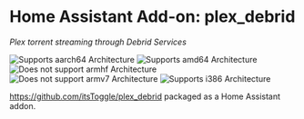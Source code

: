 # Home Assistant Add-on: plex_debrid

_Plex torrent streaming through Debrid Services_

![Supports aarch64 Architecture][aarch64-shield]
![Supports amd64 Architecture][amd64-shield]
![Does not support armhf Architecture][armhf-shield]
![Does not support armv7 Architecture][armv7-shield]
![Supports i386 Architecture][i386-shield]

[aarch64-shield]: https://img.shields.io/badge/aarch64-yes-green.svg
[amd64-shield]: https://img.shields.io/badge/amd64-yes-green.svg
[armhf-shield]: https://img.shields.io/badge/armhf-no-red.svg
[armv7-shield]: https://img.shields.io/badge/armv7-no-red.svg
[i386-shield]: https://img.shields.io/badge/i386-yes-green.svg

https://github.com/itsToggle/plex_debrid packaged as a Home Assistant addon.
